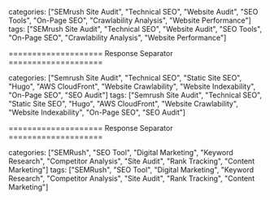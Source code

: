 categories: ["SEMrush Site Audit", "Technical SEO", "Website Audit", "SEO Tools", "On-Page SEO", "Crawlability Analysis", "Website Performance"]
tags: ["SEMrush Site Audit", "Technical SEO", "Website Audit", "SEO Tools", "On-Page SEO", "Crawlability Analysis", "Website Performance"]

==================== Response Separator ====================

categories: ["Semrush Site Audit", "Technical SEO", "Static Site SEO", "Hugo", "AWS CloudFront", "Website Crawlability", "Website Indexability", "On-Page SEO", "SEO Audit"]
tags: ["Semrush Site Audit", "Technical SEO", "Static Site SEO", "Hugo", "AWS CloudFront", "Website Crawlability", "Website Indexability", "On-Page SEO", "SEO Audit"]

==================== Response Separator ====================

categories: ["SEMRush", "SEO Tool", "Digital Marketing", "Keyword Research", "Competitor Analysis", "Site Audit", "Rank Tracking", "Content Marketing"]
tags: ["SEMRush", "SEO Tool", "Digital Marketing", "Keyword Research", "Competitor Analysis", "Site Audit", "Rank Tracking", "Content Marketing"]
